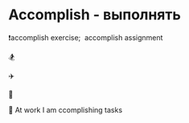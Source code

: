 # Accomplish - выполнять




❗accomplish exercise;  accomplish assignment

🏂

✈️

💼

🔧 At work I am ccomplishing tasks
